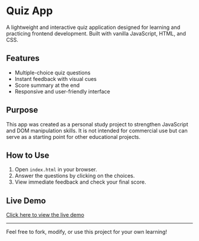 # Quiz App

A lightweight and interactive quiz application designed for learning and practicing frontend development. Built with vanilla JavaScript, HTML, and CSS.

## Features

- Multiple-choice quiz questions
- Instant feedback with visual cues
- Score summary at the end
- Responsive and user-friendly interface

## Purpose

This app was created as a personal study project to strengthen JavaScript and DOM manipulation skills. It is not intended for commercial use but can serve as a starting point for other educational projects.

## How to Use

1. Open `index.html` in your browser.
2. Answer the questions by clicking on the choices.
3. View immediate feedback and check your final score.

## Live Demo

[Click here to view the live demo](https://satoshi-stprojects.github.io/quiz_app/)

---

Feel free to fork, modify, or use this project for your own learning!